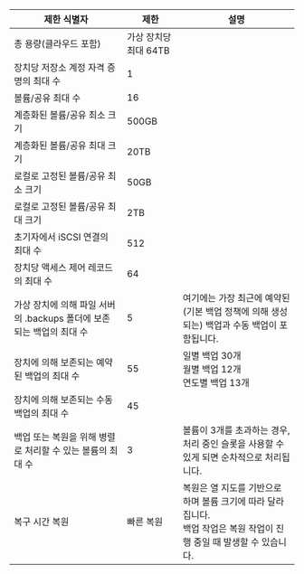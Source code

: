 
| **제한 식별자** | **제한** | **설명** |
|-----------------------------------------------------------------------------------------------|---------------|------------------------------------------------------------------------------------------------------------------------------------------------------------------|
| 총 용량(클라우드 포함) | 가상 장치당 최대 64TB |
| 장치당 저장소 계정 자격 증명의 최대 수 | 1 | |
| 볼륨/공유 최대 수 | 16 | |
| 계층화된 볼륨/공유 최소 크기 | 500GB | |
| 계층화된 볼륨/공유 최대 크기 | 20TB | |
| 로컬로 고정된 볼륨/공유 최소 크기 | 50GB | |
| 로컬로 고정된 볼륨/공유 최대 크기 | 2TB | |
| 초기자에서 iSCSI 연결의 최대 수 | 512 | |
| 장치당 액세스 제어 레코드의 최대 수 | 64 | |
| 가상 장치에 의해 파일 서버의 .backups 폴더에 보존되는 백업의 최대 수 | 5 | 여기에는 가장 최근에 예약된(기본 백업 정책에 의해 생성되는) 백업과 수동 백업이 포함됩니다. |
| 장치에 의해 보존되는 예약된 백업의 최대 수 | 55 | 일별 백업 30개<br>월별 백업 12개<br>연도별 백업 13개 |
| 장치에 의해 보존되는 수동 백업의 최대 수 | 45 | |
| 백업 또는 복원을 위해 병렬로 처리할 수 있는 볼륨의 최대 수 | 3 | 볼륨이 3개를 초과하는 경우, 처리 중인 슬롯을 사용할 수 있게 되면 순차적으로 처리됩니다. |
| 복구 시간 복원 | 빠른 복원 | 복원은 열 지도를 기반으로 하며 볼륨 크기에 따라 달라집니다.<br>백업 작업은 복원 작업이 진행 중일 때 발생할 수 있습니다. |

<!---HONumber=AcomDC_0121_2016-->